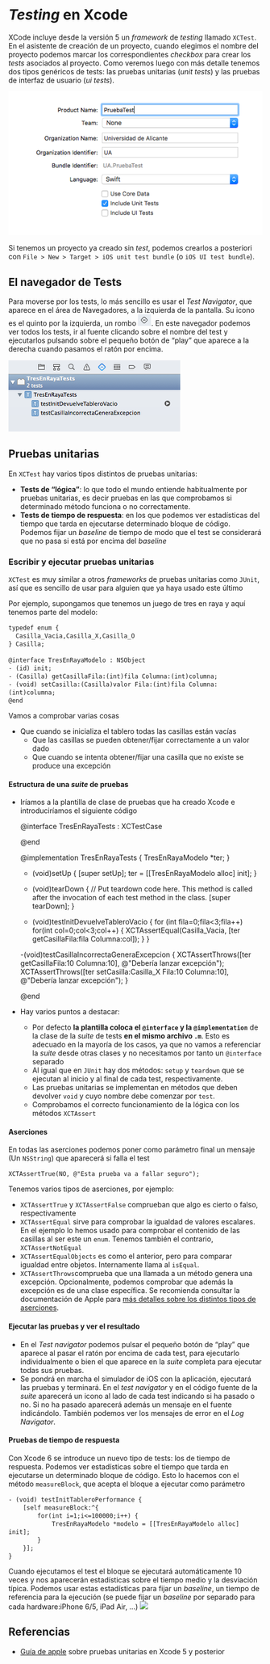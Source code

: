# *Testing* en Xcode

XCode incluye desde la versión 5 un *framework* de *testing* llamado `XCTest`. En el asistente de creación de un proyecto, cuando elegimos el nombre del proyecto podemos marcar los correspondientes *checkbox* para crear los *tests* asociados al proyecto. Como veremos luego con más detalle tenemos dos tipos genéricos de tests: las pruebas unitarias (*unit tests*) y las pruebas de interfaz de usuario (*ui tests*).

![](images/asistente.png)

Si tenemos un proyecto ya creado sin *test*, podemos crearlos a posteriori con `File > New > Target > iOS unit test bundle` (o `iOS UI test bundle`).

## El navegador de Tests

Para moverse por los tests, lo más sencillo es usar el *Test Navigator*, que aparece en el área de Navegadores, a la izquierda de la pantalla. Su icono es el quinto por la izquierda, un rombo ![](images/rombo_navigator.png). En este navegador podemos ver todos los tests, ir al fuente clicando sobre el nombre del test y ejecutarlos pulsando sobre el pequeño botón de “play” que aparece a la derecha cuando pasamos el ratón por encima.

![](images/test_navigator.png)

## Pruebas unitarias

En `XCTest` hay varios tipos distintos de pruebas unitarias:

- **Tests de “lógica”**: lo que todo el mundo entiende habitualmente por pruebas unitarias, es decir pruebas en las que comprobamos si determinado método funciona o no correctamente.
- **Tests de tiempo de respuesta**: en los que podemos ver estadísticas del tiempo que tarda en ejecutarse determinado bloque de código. Podemos fijar un *baseline* de tiempo de modo que el test se considerará que no pasa si está por encima del *baseline*

### Escribir y ejecutar pruebas unitarias

`XCTest` es muy similar a otros *frameworks* de pruebas unitarias como `JUnit`, así que es sencillo de usar para alguien que ya haya usado este último

Por ejemplo, supongamos que tenemos un juego de tres en raya y aquí tenemos parte del modelo:

    typedef enum {
      Casilla_Vacia,Casilla_X,Casilla_O
    } Casilla;
    
    @interface TresEnRayaModelo : NSObject
    - (id) init;
    - (Casilla) getCasillaFila:(int)fila Columna:(int)columna;
    - (void) setCasilla:(Casilla)valor Fila:(int)fila Columna:(int)columna;
    @end
    

 Vamos a comprobar varias cosas
- Que cuando se inicializa el tablero todas las casillas están vacías
    - Que las casillas se pueden obtener/fijar correctamente a un valor dado
    - Que cuando se intenta obtener/fijar una casilla que no existe se produce una excepción

#### Estructura de una *suite* de pruebas

- Iríamos a la plantilla de clase de pruebas que ha creado Xcode e introduciríamos el siguiente código

    @interface TresEnRayaTests : XCTestCase
    
    @end
    
    @implementation TresEnRayaTests {
        TresEnRayaModelo *ter;
    }
    
    - (void)setUp {
        [super setUp];
        ter = [[TresEnRayaModelo alloc] init];
    }
    
    - (void)tearDown {
        // Put teardown code here. This method is called after the invocation of each test method in the class.
        [super tearDown];
    }
    
    - (void)testInitDevuelveTableroVacio {
        for (int fila=0;fila<3;fila++)
            for(int col=0;col<3;col++) {
                XCTAssertEqual(Casilla_Vacia, [ter getCasillaFila:fila Columna:col]);
            }
    }
    
    -(void)testCasillaIncorrectaGeneraExcepcion {
        XCTAssertThrows([ter getCasillaFila:10 Columna:10], @"Debería lanzar excepción");
        XCTAssertThrows([ter setCasilla:Casilla_X Fila:10 Columna:10], @"Debería lanzar excepción");
    }
    
    @end
- Hay varios puntos a destacar:
    - Por defecto **la plantilla coloca el `@interface` y la `@implementation`** de la clase de la *suite* de tests **en el mismo archivo `.m`**. Esto es adecuado en la mayoría de los casos, ya que no vamos a referenciar la *suite* desde otras clases y no necesitamos por tanto un `@interface` separado
    - Al igual que en `JUnit` hay dos métodos: `setup` y `teardown` que se ejecutan al inicio y al final de cada test, respectivamente.
    - Las pruebas unitarias se implementan en métodos que deben devolver `void` y cuyo nombre debe comenzar por `test`. 
    - Comprobamos el correcto funcionamiento de la lógica con los métodos `XCTAssert`

#### Aserciones
En todas las aserciones podemos poner como parámetro final un mensaje (Un `NSString`) que aparecerá si falla el test

    XCTAssertTrue(NO, @"Esta prueba va a fallar seguro");

Tenemos varios tipos de aserciones, por ejemplo: 
- `XCTAssertTrue` y  `XCTAssertFalse` comprueban que algo es cierto o falso, respectivamente
- `XCTAssertEqual` sirve para comprobar la igualdad de valores escalares. En el ejemplo lo hemos usado para comprobar el contenido de las casillas al ser este un `enum`. Tenemos también el contrario, `XCTAssertNotEqual`
- `XCTAssertEqualObjects` es como el anterior, pero para comparar igualdad entre objetos. Internamente llama al `isEqual`.
- `XCTAssertThrows`comprueba que una llamada a un método genera una excepción. Opcionalmente, podemos comprobar que además la excepción es de una clase específica.
Se recomienda consultar la documentación de Apple para [más detalles sobre los distintos tipos de aserciones](https://developer.apple.com/library/mac/documentation/DeveloperTools/Conceptual/testing_with_xcode/testing_3_writing_test_classes/testing_3_writing_test_classes.html#//apple_ref/doc/uid/TP40014132-CH4-SW34).

#### Ejecutar las pruebas y ver el resultado

- En el *Test navigator* podemos pulsar el pequeño botón de “play” que aparece al pasar el ratón por encima de cada test, para ejecutarlo individualmente o bien el que aparece en la *suite* completa para ejecutar todas sus pruebas.
- Se pondrá en marcha el simulador de iOS con la aplicación, ejecutará las pruebas y terminará. En el *test navigator* y en el código fuente de la *suite* aparecerá un icono al lado de cada test indicando si ha pasado o no. Si no ha pasado aparecerá además un mensaje en el fuente indicándolo. También podemos ver los mensajes de error en el *Log Navigator*.

#### Pruebas de tiempo de respuesta

Con Xcode 6 se introduce un nuevo tipo de tests: los de tiempo de respuesta. Podemos ver estadísticas sobre el tiempo que tarda en ejecutarse un determinado bloque de código. Esto lo hacemos con el método `measureBlock`, que acepta el bloque a ejecutar como parámetro

    - (void) testInitTableroPerformance {
        [self measureBlock:^{
            for(int i=1;i<=100000;i++) {
                TresEnRayaModelo *modelo = [[TresEnRayaModelo alloc] init];
            }
        }];
    }

Cuando ejecutamos el test el bloque se ejecutará automáticamente 10 veces y nos aparecerán estadísticas sobre el tiempo medio y la desviación típica. Podemos usar estas estadísticas para fijar un *baseline*, un tiempo de referencia para la ejecución (se puede fijar un *baseline* por separado para cada hardware:iPhone 6/5, iPad Air, …)
![](performance_test.png)



## Referencias

- [Guía de apple](https://developer.apple.com/library/mac/documentation/DeveloperTools/Conceptual/testing_with_xcode/Introduction/Introduction.html#//apple_ref/doc/uid/TP40014132) sobre pruebas unitarias en Xcode 5 y posterior